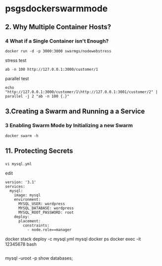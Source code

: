 # psgsdockerswarmmode

## 2. Why Multiple Container Hosts?
### 4 What if a Single Container isn't Enough?
```
docker run -d -p 3000:3000 swarmgs/nodewebstress
```
stress test
```
ab -n 100 http://127.0.0.1:3000/customer/1
```

parallel test
```
echo "http://127.0.0.1:3000/customer/1\http://127.0.0.1:3001/customer/2" | parallel -j 2 "ab -n 100 {.}"
```
## 3.Creating a Swarm and Running a a Service
### 3 Enabling Swarm Mode by Initializing a new Swarm
```
docker swarm -h
```
## 11. Protecting Secrets
###

```
vi mysql.yml
```
edit
```
version: '3.1'
services:
  mysql:
    image: mysql
    environment:
      MYSQL_USER: wordpress
      MYSQL_DATABASE: wordpress
      MYSQL_ROOT_PASSWORD: root
    deploy:
      placement:
        constraints:
          - node.role==manager

```
docker stack deploy -c mysql.yml mysql
docker ps
docker exec -it 12345678 bash
```

```
mysql -uroot -p
show databases;
```



